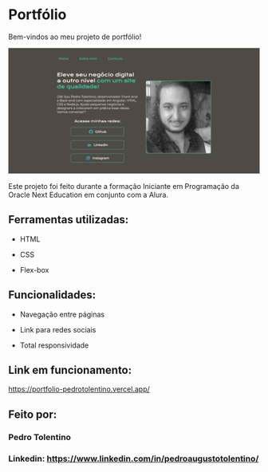 # Portfólio
Bem-vindos ao meu projeto de portfólio!

![image](https://raw.githubusercontent.com/PedroPaje/portfolio-alura/main/assets/portfolio.png)

Este projeto foi feito durante a formação Iniciante em Programação da Oracle Next Education em conjunto com a Alura.

## Ferramentas utilizadas:

* HTML

* CSS

* Flex-box

## Funcionalidades:

* Navegação entre páginas

* Link para redes sociais

* Total responsividade

## Link em funcionamento:

https://portfolio-pedrotolentino.vercel.app/

## Feito por:

### Pedro Tolentino

### Linkedin: https://www.linkedin.com/in/pedroaugustotolentino/
